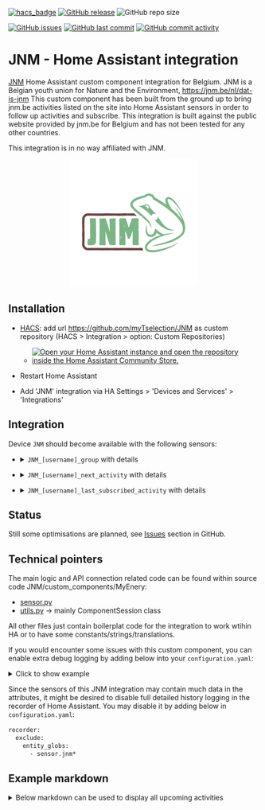 [![hacs_badge](https://img.shields.io/badge/HACS-Custom-41BDF5.svg)](https://github.com/hacs/integration)
[![GitHub release](https://img.shields.io/github/release/myTselection/JNM.svg)](https://github.com/myTselection/JNM/releases)
![GitHub repo size](https://img.shields.io/github/repo-size/myTselection/JNM.svg)

[![GitHub issues](https://img.shields.io/github/issues/myTselection/JNM.svg)](https://github.com/myTselection/JNM/issues)
[![GitHub last commit](https://img.shields.io/github/last-commit/myTselection/JNM.svg)](https://github.com/myTselection/JNM/commits/master)
[![GitHub commit activity](https://img.shields.io/github/commit-activity/m/myTselection/JNM.svg)](https://github.com/myTselection/JNM/graphs/commit-activity)

# JNM - Home Assistant integration
[JNM](https://www.jnm.be/) Home Assistant custom component integration for Belgium. JNM is a Belgian youth union for Nature and the Environment, https://jnm.be/nl/dat-is-jnm This custom component has been built from the ground up to bring jnm.be activities listed on the site into Home Assistant sensors in order to follow up activities and subscribe. This integration is built against the public website provided by jnm.be for Belgium and has not been tested for any other countries.

This integration is in no way affiliated with JNM.

<p align="center"><img src="https://raw.githubusercontent.com/myTselection/JNM/master/icon.png"/></p>


## Installation
- [HACS](https://hacs.xyz/): add url https://github.com/myTselection/JNM as custom repository (HACS > Integration > option: Custom Repositories)
	- [![Open your Home Assistant instance and open the repository inside the Home Assistant Community Store.](https://my.home-assistant.io/badges/hacs_repository.svg?style=flat-square)](https://my.home-assistant.io/redirect/hacs_repository/?owner=myTselection&repository=JNM&category=integration)

- Restart Home Assistant
- Add 'JNM' integration via HA Settings > 'Devices and Services' > 'Integrations'



## Integration
Device `JNM` should become available with the following sensors:
- <details><summary><code>JNM_[username]_group</code> with details </summary>


	| Attribute | Description |
	| --------- | ----------- |
	| State     | Age group  |
	| Last update   | Timestamp of last data refresh, throttled to limit data fetch to 1h |
  | age_group  | Age group  |
  | Department | Department |
  | Name       | Name       |
  | Username   | Username   |
  | Membership number | Membership number |
	
</details>

- <details><summary><code>JNM_[username]_next_activity</code> with details </summary>


	| Attribute | Description |
	| --------- | ----------- |
	| State     | Date next activity  |
	| Last update   | Timestamp of last data refresh, throttled to limit data fetch to 1h |
  | next activity date  | Date of the next activity  |
  | next activity name  | Name of the next activity |
  | next activity group | Group of the next activity  |
  | next activity link  | Link of the next activity   |
  | future activities   | Details of the next activity with: date, name, group, link, details. The details contain: activity_type, activity_name, start_date, start_time, end_time, theme, organized_by, participating_department, age_group, location, num_participants, bring_bicycle, activity_description, responsible_persons   |
	
</details>

- <details><summary><code>JNM_[username]_last_subscribed_activity</code> with details </summary>


	| Attribute | Description |
	| --------- | ----------- |
	| State     | Date last subscribed activity  |
	| Last update   | Timestamp of last data refresh, throttled to limit data fetch to 1h |
  | last activity date  | Date last subscribed activity  |
  | last activity name  | Name of the last subscribed activity |
  | last activity group |  Group of the last subscribed activity  |
  | last activity link  | Link of the last subscribed activity   |
	
</details>

## Status
Still some optimisations are planned, see [Issues](https://github.com/myTselection/JNM/issues) section in GitHub.

## Technical pointers
The main logic and API connection related code can be found within source code JNM/custom_components/MyEnery:
- [sensor.py](https://github.com/myTselection/JNM/blob/master/custom_components/JNM/sensor.py)
- [utils.py](https://github.com/myTselection/JNM/blob/master/custom_components/JNM/utils.py) -> mainly ComponentSession class

All other files just contain boilerplat code for the integration to work wtihin HA or to have some constants/strings/translations.

If you would encounter some issues with this custom component, you can enable extra debug logging by adding below into your `configuration.yaml`:
<details><summary>Click to show example</summary>
	
```
logger:
  default: info
  logs:
     custom_components.jnm: debug
```
</details>

Since the sensors of this JNM integration may contain much data in the attributes, it might be desired to disable full detailed history logging in the recorder of Home Assistant. You may disable it by adding below in `configuration.yaml`:
```
recorder:
  exclude:
    entity_globs:
      - sensor.jnm*
```

## Example markdown
<details><summary>Below markdown can be used to display all upcoming activities</summary>

```
type: markdown
content: >-
  Volgende activiteit:
  {{states('sensor.jnm_[name]_next_activity')| as_timestamp |
  timestamp_custom("%a %d/%m/%Y")}} -
  [{{state_attr('sensor.jnm_[name]_next_activity','next
  activity
  name')}}]({{state_attr('sensor.jnm_[name]_next_activity','next
  activity link')}})

  {% if states('sensor.jnm_[name]_next_activity') ==
  states('sensor.jnm_[name]_last_subscribed_activity')
  %}Ingeschreven{% else %}**Nog niet ingeschreven**{% endif %}



  | Datum | Activiteit |

  | :-----| :----------|

  {% for activity in state_attr('sensor.jnm_mathias_janssens_03062013_next_activity','future activities') %}| {{activity.date| as_timestamp | timestamp_custom("%a %d/%m/%Y")}} | {% if activity.details is defined %}<details><summary>[{{activity.name}}]({{activity.link}})</summary><table><tr><th>Locatie</th><td><a href="https://www.google.com/maps?q={{activity.details.location}}">{{activity.details.location}}</a></td></tr><tr><th>Uur</th><td>{{activity.details.start_time}} - {{activity.details.end_time}}</td></tr><tr><th>Omschrijving</th>{% if activity.details.activity_description is defined %}<td>{{activity.details.activity_description}}</td>{% endif %}</tr><tr><th>Deelnemers</th>{% if activity.details.num_participants is defined %}<td>{{activity.details.num_participants}}</td>{% endif %}</tr></table></details>{% else %}[{{activity.name}}]({{activity.link}}){% endif %} |
  {% endfor %}



  Laatst bijgewerkt
  {{state_attr('sensor.jnm_[name]_group','last update')|
  as_timestamp | timestamp_custom("%a %d/%m/%Y %H:%M")}}

```

</details>